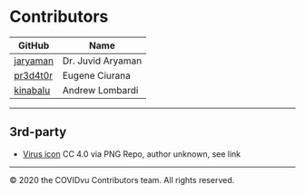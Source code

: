 # Contributors


|  GitHub  | Name              |
|----------|-------------------|
| [jaryaman](https://www.linkedin.com/in/juvid-aryaman/) | Dr. Juvid Aryaman |
| [pr3d4t0r](https://www.linkedin.com/in/ciurana/) | Eugene Ciurana    |
| [kinabalu](https://www.linkedin.com/in/andrewlombardi/) | Andrew Lombardi   |


---
## 3rd-party

- [Virus icon](https://www.pngrepo.com/svg/25229/virus) CC 4.0 via PNG Repo, author unknown, see link


---
&#169; 2020 the COVIDvu Contributors team.  All rights reserved.

